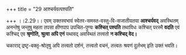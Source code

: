 +++
title = "29 आश्चर्यवत्पश्यति"

+++
।।2.29।। एवम् उक्तस्वभावं स्वेतर-समस्त-वस्तु-वि-सजातीयतया **आश्चर्यवद्** अवस्थितम् अनन्तेषु जन्तुषु महता तपसा क्षीणपाप उपचित-पुण्यः **कश्चित् पश्यति** तथाविधः कश्चित् परस्मै **वदति** एवं कश्चिद् एव **श्रृणोति, श्रुत्वा अपि एनं** यथावद् अवस्थितं तत्त्वतो **न कश्चिद् वेद।**

चकाराद् द्रष्टृ-वक्तृ-श्रोतृषु अपि तत्त्वतो दर्शनं, तत्त्वतो वचनं, तत्त्वतः श्रवणं दुर्लभम् इति उक्तं भवति।  
